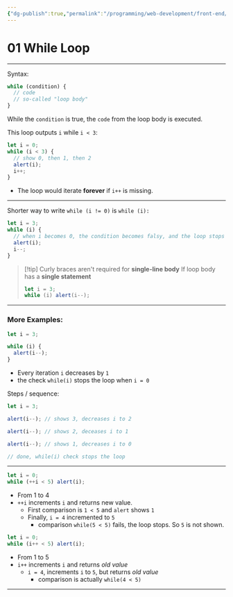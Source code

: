```yaml
---
{"dg-publish":true,"permalink":"/programming/web-development/front-end/javascript-vanilla/01-basics/10-loops/01-while-loop/","tags":["programming","webdevelopment","frontend","JavaScript"]}
---
```



# 01 While Loop

---

Syntax:

```javascript
while (condition) {
  // code
  // so-called "loop body"
}
```

While the `condition` is true, the `code` from the loop body is executed.

This loop outputs `i` while `i < 3`:

```javascript
let i = 0;
while (i < 3) {
  // show 0, then 1, then 2
  alert(i);
  i++;
}
```

- The loop would iterate **forever** if `i++` is missing.

---

Shorter way to write `while (i != 0)` is `while (i):`

```javascript
let i = 3;
while (i) {
  // when i becomes 0, the condition becomes falsy, and the loop stops
  alert(i);
  i--;
}
```

> [!tip] Curly braces aren't required for **single-line body**
> If loop body has a **single statement**
>
> ```javascript
> let i = 3;
> while (i) alert(i--);
> ```

---

### More Examples:

```javascript
let i = 3;

while (i) {
  alert(i--);
}
```

- Every iteration `i` decreases by `1`
- the check `while(i)` stops the loop when `i = 0`

Steps / sequence:

```javascript
let i = 3;

alert(i--); // shows 3, decreases i to 2

alert(i--); // shows 2, deceases i to 1

alert(i--); // shows 1, decreases i to 0

// done, while(i) check stops the loop
```

---

```javascript
let i = 0;
while (++i < 5) alert(i);
```

- From 1 to 4
- `++i` increments `i` and returns new value.
  - First comparison is `1 < 5` and `alert` shows `1`
  - Finally, `i = 4` incremented to `5`
    - comparison `while(5 < 5)` fails, the loop stops. So `5` is not shown.

```javascript
let i = 0;
while (i++ < 5) alert(i);
```

- From 1 to 5
- `i++` increments `i` and returns _old value_
  - `i = 4`, increments `i` to `5`, but returns _old value_
    - comparison is actually `while(4 < 5)`

---
